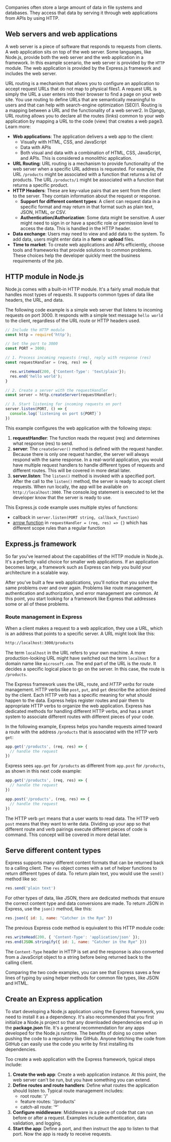 Companies often store a large amount of data in file systems and databases. They access that data by serving it through web applications from APIs by using HTTP.

## Web servers and web applications

A web server is a piece of software that responds to requests from clients. A web application sits on top of the web server. Some languages, like Node.js, provide both the web server and the web application in a framework. In this example scenario, the web server is provided by the `HTTP` module. The web application is provided by the Express.js framework and includes the web server.

URL routing is a mechanism that allows you to configure an application to accept request URLs that do not map to physical files1. A request URL is simply the URL a user enters into their browser to find a page on your web site. You use routing to define URLs that are semantically meaningful to users and that can help with search-engine optimization (SEO)1. Routing is a mapping between a URL and the functionality of a web server2. In Django, URL routing allows you to declare all the routes (links) common to your web application by mapping a URL to the code (view) that creates a web page3.
Learn more:



- **Web applications**: The application delivers a web app to the client:
  - Visually with HTML, CSS, and JavaScript
  - Data with APIs
  - Both visual and data with a combination of HTML, CSS, JavaScript, and APIs. This is considered a monolithic application.
- **URL Routing**: URL routing is a mechanism to provide functionality of the web server when a specific URL address is requested. For example, the URL `/products` might be associated with a function that returns a list of products. The URL `/products/1` might be associated with a function that returns a specific product.
- **HTTP Headers**: These are key-value pairs that are sent from the client to the server. They contain information about the request or response. 
    - **Support for different content types**: A client can request data in a specific format and may return in that format such as plain text, JSON, HTML, or CSV. 
    - **Authentication/Authorization**: Some data might be sensitive. A user might need to sign in or have a specific role or permission level to access the data. This is handled in the HTTP header.
- **Data exchange**: Users may need to view and add data to the system. To add data, users might enter data in a **form** or **upload** files.
- **Time to market**: To create web applications and APIs efficiently, choose tools and frameworks that provide solutions to common problems. These choices help the developer quickly meet the business requirements of the job.  

## HTTP module in Node.js

Node.js comes with a built-in HTTP module. It's a fairly small module that handles most types of requests. It supports common types of data like headers, the URL, and data.

The following code example is a simple web server that listens to incoming requests on port 3000. It responds with a simple text message `hello world` to the client, regardless of the URL route or HTTP headers used.

```javascript
// Include the HTTP module
const http = require('http');

// Set the port to 3000
const PORT = 3000;

// 1. Process incoming requests (req), reply with response (res)
const requestHandler = (req, res) => {

  res.writeHead(200, {'Content-Type': 'text/plain'});
  res.end('hello world');
}

// 2. Create a server with the requestHandler
const server = http.createServer(requestHandler);

// 3. Start listening for incoming requests on port
server.listen(PORT, () => {
  console.log(`listening on port ${PORT}`)
})
```

This example configures the web application with the following steps:

1. **requestHandler**: The function reads the request (req) and determines what response (res) to send. 
1. **server**: The `createServer()` method is defined with the request handler. Because there is only one request handler, the server will always respond with the same response. In a real-world application, you would have multiple request handlers to handle different types of requests and different routes. This will be covered in more detail later.
1. **server.listen**: The `listen()` method is invoked with a specified port. After the call to the `listen()` method, the server is ready to accept client requests. When run locally, the app will be available on `http://localhost:3000`. The console.log statement is executed to let the developer know that the server is ready to use.

This Express.js code example uses multiple styles of functions: 

* callback in `server.listen(PORT string, callback_function)`
* [arrow function](https://developer.mozilla.org/en-US/docs/Web/JavaScript/Reference/Functions/Arrow_functions) in `requestHandler = (req, res) => {}` which has different scope rules than a regular function

## Express.js framework

So far you've learned about the capabilities of the HTTP module in Node.js. It's a perfectly valid choice for smaller web applications. If an application becomes large, a framework such as Express can help you build your architecture in a scalable way.  

After you've built a few web applications, you'll notice that you solve the same problems over and over again. Problems like route management, authentication and authorization, and error management are common. At this point, you start looking for a framework like Express that addresses some or all of these problems.

### Route management in Express

When a client makes a request to a web application, they use a URL, which is an address that points to a specific server. A URL might look like this:

```bash
http://localhost:3000/products
```

The term `localhost` in the URL refers to your own machine. A more production-looking URL might have switched out the term `localhost` for a domain name like `microsoft.com`. The end part of the URL is the *route*. It decides a specific logical place to go on the server. In this case, the route is `/products`.

The Express framework uses the URL, route, and *HTTP verbs* for route management. HTTP verbs like `post`, `put`, and `get` describe the action desired by the client. Each HTTP verb has a specific meaning for what should happen to the data. Express helps register routes and pair them to appropriate HTTP verbs to organize the web application. Express has dedicated methods for handling different HTTP verbs, and has a smart system to associate different routes with different pieces of your code. 

In the following example, Express helps you handle requests aimed toward a route with the address `/products` that is associated with the HTTP verb `get`:

```javascript
app.get('/products', (req, res) => {
  // handle the request
})
```

Express sees `app.get` for `/products` as different from `app.post` for `/products`, as shown in this next code example:

```javascript
app.get('/products', (req, res) => {
  // handle the request
})

app.post('/products', (req, res) => {
  // handle the request
})
```

The HTTP verb `get` means that a user wants to read data. The HTTP verb `post` means that they want to write data. Dividing up your app so that different route and verb pairings execute different pieces of code is command. This concept will be covered in more detail later.

## Serve different content types

Express supports many different content formats that can be returned back to a calling client. The `res` object comes with a set of helper functions to return different types of data. To return plain text, you would use the `send()` method like so:

```javascript
res.send('plain text')
```

For other types of data, like JSON, there are dedicated methods that ensure the correct content type and data conversions are made. To return JSON in Express, use the `json()` method, like this:

```javascript
res.json({ id: 1, name: "Catcher in the Rye" })
```

The previous Express code method is equivalent to this HTTP module code:

```javascript
res.writeHead(200, { 'Content-Type': 'application/json' });
res.end(JSON.stringify({ id: 1, name: "Catcher in the Rye" }))
```

The `Content-Type` header in HTTP is set and the response is also converted from a JavaScript object to a string before being returned back to the calling client.

Comparing the two code examples, you can see that Express saves a few lines of typing by using helper methods for common file types, like JSON and HTML.

## Create an Express application

To start developing a Node.js application using the Express framework, you need to install it as a dependency. It's also recommended that you first initialize a Node.js project so that any downloaded dependencies end up in the **package.json** file. It's a general recommendation for any apps developed for the Node.js runtime. The benefits of doing so come when pushing the code to a repository like GitHub. Anyone fetching the code from GitHub can easily use the code you write by first installing its dependencies.  

Too create a web application with the Express framework, typical steps include:

1. **Create the web app**: Create a web application instance. At this point, the web server can't be run, but you have something you can extend.
1. **Define routes and route handlers**: Define what routes the application should listen to. Typical route management includes:
    * root route: '/'
    * feature routes: '/products'
    * catch-all route: '*'
1. **Configure middleware**: Middleware is a piece of code that can run before or after a request. Examples include authentication, data validation, and logging.
1. **Start the app**: Define a port, and then instruct the app to listen to that port. Now the app is ready to receive requests.
